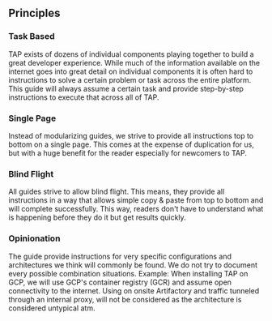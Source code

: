 ## Principles

### Task Based

TAP exists of dozens of individual components playing together to build a great developer experience. While much of the information available on the internet goes into great detail on individual components it is often hard to instructions to solve a certain problem or task across the entire platform. This guide will always assume a certain task and provide step-by-step instructions to execute that across all of TAP.

### Single Page

Instead of modularizing guides, we strive to provide all instructions top to bottom on a single page. This comes at the expense of duplication for us, but with a huge benefit for the reader especially for newcomers to TAP.

### Blind Flight

All guides strive to allow blind flight. This means, they provide all instructions in a way that allows simple copy & paste from top to bottom and will complete successfully. This way, readers don't have to understand what is happening before they do it but get results quickly.

### Opinionation

The guide provide instructions for very specific configurations and architectures we think will commonly be found. We do not try to document every possible combination situations. Example: When installing TAP on GCP, we will use GCP's container registry (GCR) and assume open connectivity to the internet. Using on onsite Artifactory and traffic tunneled through an internal proxy, will not be considered as the architecture is considered untypical atm.

